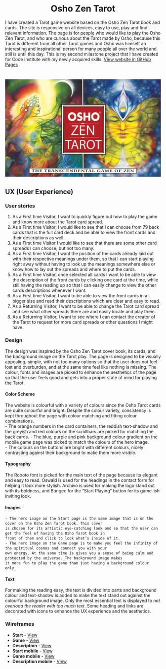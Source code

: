 <h1 align="center"> Osho Zen Tarot </h1>

I have created a Tarot game website based on the Osho Zen Tarot book and cards. The site is responsive on all devices, easy to use, play 
and find relevant information. The page is for people who would like to play the Osho Zen Tarot, and who are curious about the Tarot 
made by Osho, because this Tarot is different from all other Tarot games and Osho was himself an interesting and inspirational person 
for many people all over the world and still is until this day. 
This is my second milestone project that I have created for Code Institute with my newly acquired skills. 
<a href="https://danikrs.github.io/interactive-frontend/" target="_blank">View website in GitHub Pages</a>

<h1 align="center">
  <a href="https://danikrs.github.io/interactive-frontend/" target="_blank"><img src="assets/images/cover.jpg"/></a>
</h1>


## UX (User Experience)

### User stories

1.	As a First time Visitor, I want to quickly figure out how to play the game and know more about the Tarot card spread.
2.	As a First time Visitor, I would like to see that I can choose from 79 back cards that is the full card deck and 
be able to view the front cards and their descriptions as well. 
3.	As a First time Visitor I would like to see that there are some other card spreads I can choose, but not too many.  
4.	As a First time Visitor, I want the position of the cards already laid out with their respective meanings under 
them, so that I can start playing right away without having to look up the meanings somewhere else or know how to lay 
out the spreads and where to put the cards.
5.	As a First time Visitor, once selected all cards I want to be able to view the description of the front cards 
by clicking one card at the time, while still having the reading up so that I can easily change to view the other cards 
descriptions whenever I want.
6.	As a First time Visitor, I want to be able to view the front cards in a bigger size and read their descriptions
 which are clear and easy to read.
7. As a Returning Visitor, I want to be able to change the Tarot card spread and see what other spreads 
there are and easily locate and play them.
8. As a Returning Visitor, I want to see where I can contact the creator of the Tarot to request for more card spreads or other
 questions I might have. 

### Design
The design was inspired by the Osho Zen Tarot cover book, its cards, and the background image on the Tarot play. The page 
is designed to be visually appealing, simple, with not too many options so that the user does not feel lost and overburden,
and at the same time feel like nothing is missing. The colour, fonts and images are picked to enhance the aesthetics of 
the page so that the user feels good and gets into a proper state of mind for playing the Tarot. 

#### Color Scheme
The website is colourful with a variety of colours since the Osho Tarot cards are quite colourful and bright. 
Despite the colour variety, consistency is kept throughout the page with colour matching and fitting colour combinations.  
    - The orange numbers in the card containers, the reddish text-shadow and the greyish and red colours on the scrollbars 
    are picked for matching the back cards. 
    - The blue, purple and pink background colour gradient on the mobile game page was picked to match the colours of the hero image.  
    - The colours on the buttons are bright with different colours, nicely contrasting against their background to make them more visible.   

#### Typography
The Roboto font is picked for the main text of the page because its elegant and easy to read. Oswald is used for the 
headings in the contact form for helping it look more stylish. Archivo is used for making the logo stand out with 
its boldness, and Bungee for the “Start Playing” button for its game-ish inviting look.

#### Images 
    - The hero image on the Start page is the same image that is on the cover on the Osho Zen Tarot book. This cover 
    is chosen for its artistic eye-catching look and so that the user can get the feel of having the Osho Tarot book in 
    front of them and click to look what’s inside of it.  
    - The hero image on the Game page is to make you feel the infinity of the spiritual cosmos and connect you with your 
    own energy. At the same time is gives you a sense of being calm and protected by the universe. The background image makes 
    it more fun to play the game than just having a background colour only.  

#### Text   
For making the reading easy, the text is divided into parts and background colour and text-shadow is added to make the text 
stand out against the colourful background image. Only the most essential text is displayed to 
*not overload the reader with too much text*. Some heading and links are decorated with icons to enhance the UX experience and the aesthetics.   


### Wireframes 
- **Start** - <a href="https://drive.google.com/file/d/1k0I2ZeovWSQJJXrD4Jkze871-ASz7XSz/view?usp=sharing" target="_blank">View</a>
- **Game** - <a href="" target="_blank">View</a>
- **Description** - <a href="" target="_blank">View</a>
- **Start mobile** - <a href="" target="_blank">View</a>
- **Game mobile** - <a href="" target="_blank">View</a>
- **Description mobile** - <a href="" target="_blank">View</a>
  